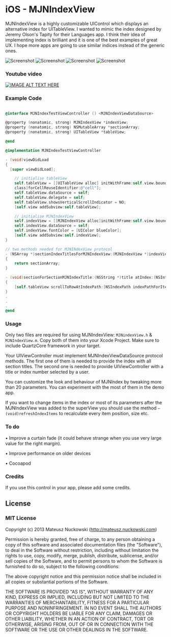 iOS - MJNIndexView
==================

MJNIndexView is a highly customizable UIControl which displays an alternative index for UITableView. I wanted to mimic the index designed by Jeremy Olson's Tapity for their Languages app. I think their idea of implementing index is brilliant and it is one of the best examples of great UX. I hope more apps are going to use similar indices instead of the generic ones.


![Screenshot](https://github.com/matthewfx/MJNIndexView/raw/master/MJNIndexView01.png)
![Screenshot](https://github.com/matthewfx/MJNIndexView/raw/master/MJNIndexView02.png)
![Screenshot](https://github.com/matthewfx/MJNIndexView/raw/master/MJNIndexView03.png)
![Screenshot](https://github.com/matthewfx/MJNIndexView/raw/master/MJNIndexView04.png)

### Youtube video

[![IMAGE ALT TEXT HERE](http://img.youtube.com/vi/uV3bkPkC-GQ/0.jpg)](http://www.youtube.com/watch?v=uV3bkPkC-GQ)

### Example Code

```objective-c

@interface MJNIndexTestViewController () <MJNIndexViewDataSource>

@property (nonatomic, strong) MJNIndexView *indexView;
@property (nonatomic, strong) NSMutableArray *sectionArray;
@property (nonatomic, strong) UITableView *tableView;

@end

@implementation MJNIndexTestViewController

- (void)viewDidLoad
{
  [super viewDidLoad];

	// initialise tableView
	self.tableView = [[UITableView alloc] initWithFrame:self.view.bounds]	[self.tableView registerClass:[UITableViewCell
	class]forCellReuseIdentifier:@"cell"];
	self.tableView.dataSource = self;
	self.tableView.delegate = self;
	self.tableView.showsVerticalScrollIndicator = NO;
	[self.view addSubview:self.tableView];

	// initialise MJNIndexView
	self.indexView = [[MJNIndexView alloc]initWithFrame:self.view.bounds];
	self.indexView.dataSource = self;
	self.indexView.fontColor = [UIColor blueColor];
	[self.view addSubview:self.indexView];
}

// two methods needed for MJNINdexView protocol
- (NSArray *)sectionIndexTitlesForMJNIndexView:(MJNIndexView *)indexView
{
	return sectionArray;
}

- (void)sectionForSectionMJNIndexTitle:(NSString *)title atIndex:(NSInteger)index;
{
	[self.tableView scrollToRowAtIndexPath:[NSIndexPath indexPathForItem:0 	inSection:index] atScrollPosition: UITableViewScrollPositionTop 	animated:NO];
}
.
.
.
@end
```

### Usage

Only two files are required for using MJNIndexView: `MJNindexView.h` & `MJNIndexView.m`.
Copy both of them into your Xcode Project.
Make sure to include QuartzCore framework in your target.

Your UIViewController must implement MJNIndexViewDataSource protocol methods. The first one of them is needed to provide the index with all section titles. The second one is needed to provide UIViewController with a title or index number selected by a user.

You can customize the look and behaviour of MJNIndex by tweaking more than 20 parameters. You can experiment with the most of them in the demo app.

If you want to change items in the index or most of its parameters after the MJNIndexView  was added to the superView you should use the method `– (void)refreshIndexItems` to recalculate every item position, size etc.

### To do

• Improve a curtain fade (it could behave strange when you use very large value for the right margin).

• Improve performance on older devices

• Cocoapod

### Credits

If you use this control in your app, please add  some credits.

## License

### MIT License

Copyright (c) 2013 Mateusz Nuckowski (http://mateusz.nuckowski.com)

Permission is hereby granted, free of charge, to any person obtaining a copy
of this software and associated documentation files (the "Software"), to deal
in the Software without restriction, including without limitation the rights
to use, copy, modify, merge, publish, distribute, sublicense, and/or sell
copies of the Software, and to permit persons to whom the Software is
furnished to do so, subject to the following conditions:

The above copyright notice and this permission notice shall be included in
all copies or substantial portions of the Software.

THE SOFTWARE IS PROVIDED "AS IS", WITHOUT WARRANTY OF ANY KIND, EXPRESS OR
IMPLIED, INCLUDING BUT NOT LIMITED TO THE WARRANTIES OF MERCHANTABILITY,
FITNESS FOR A PARTICULAR PURPOSE AND NONINFRINGEMENT. IN NO EVENT SHALL THE
AUTHORS OR COPYRIGHT HOLDERS BE LIABLE FOR ANY CLAIM, DAMAGES OR OTHER
LIABILITY, WHETHER IN AN ACTION OF CONTRACT, TORT OR OTHERWISE, ARISING FROM,
OUT OF OR IN CONNECTION WITH THE SOFTWARE OR THE USE OR OTHER DEALINGS IN
THE SOFTWARE.

